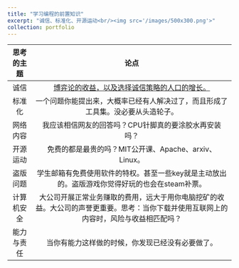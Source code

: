 ```yaml
---
title: "学习编程的前置知识"
excerpt: "诚信、标准化、开源运动<br/><img src='/images/500x300.png'>"
collection: portfolio
---
```


| 思考的主题 |                                   论点                                   |
|:-----:|:----------------------------------------------------------------------:|
|  诚信   | [博弈论的收益，以及选择诚信策略的人口的增长。](https://www.bilibili.com/video/BV19T4m1U7qX/) | 
|  标准化  |                    一个问题你能提出来，大概率已经有人解决过了，而且形成了工具集。没必要从头造轮子。                     | 
| 网络内容  |                      我应该相信网友的回答吗？CPU针脚真的要涂胶水再安装吗？                      |
| 开源运动  |                  免费的都是最贵的吗？MIT公开课、Apache、arxiv、Linux。                  |
| 盗版问题  |          学生邮箱有免费使用软件的特权。甚至一些key就是主动放出的。盗版游戏你觉得好玩的也会在steam补票。           |
| 计算机安全 | 大公司开展正常业务赚取的费用，远大于用你电脑挖矿的收益。大公司的声誉更重要。思考：当你下载并使用互联网上的内容时，风险与收益相匹配吗？|
| 能力与责任 |                        当你有能力这样做的时候，你发现已经没有必要做了。                        |
